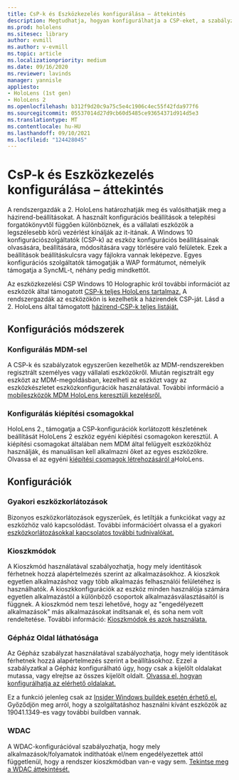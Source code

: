 ```yaml
---
title: CsP-k és Eszközkezelés konfigurálása – áttekintés
description: Megtudhatja, hogyan konfigurálhatja a CSP-eket, a szabályzatokat és az eszközkezelést Eszközkezelés és kiépítési csomagokkal.
ms.prod: hololens
ms.sitesec: library
author: evmill
ms.author: v-evmill
ms.topic: article
ms.localizationpriority: medium
ms.date: 09/16/2020
ms.reviewer: lavinds
manager: yannisle
appliesto:
- HoloLens (1st gen)
- HoloLens 2
ms.openlocfilehash: b312f9d20c9a75c5e4c1906c4ec55f42fda977f6
ms.sourcegitcommit: 05537014d27d9cb60d5485ce93654371d914d5e3
ms.translationtype: MT
ms.contentlocale: hu-HU
ms.lasthandoff: 09/10/2021
ms.locfileid: "124428045"
---
```

# <a name="configure-csps-and-device-management-overview"></a>CsP-k és Eszközkezelés konfigurálása – áttekintés

A rendszergazdák a 2. HoloLens határozhatják meg és valósíthatják meg a házirend-beállításokat. A használt konfigurációs beállítások a telepítési forgatókönyvtől függően különböznek, és a vállalati eszközök a legszélesebb körű vezérlést kínálják az it-itának. A Windows 10 konfigurációszolgáltatók (CSP-k) az eszköz konfigurációs beállításainak olvasására, beállítására, módosítására vagy törlésére való felületek. Ezek a beállítások beállításkulcsra vagy fájlokra vannak leképezve. Egyes konfigurációs szolgáltatók támogatják a WAP formátumot, némelyik támogatja a SyncML-t, néhány pedig mindkettőt.

Az eszközkezelési CSP Windows 10 Holographic król további információt az eszközök által támogatott [CSP-k teljes HoloLens tartalmaz.](/windows/client-management/mdm/configuration-service-provider-reference#hololens)
A rendszergazdák az eszközökön is kezelhetik a házirendek CSP-ját. Lásd a 2. HoloLens által támogatott [házirend-CSP-k teljes listáját.](/windows/client-management/mdm/policy-csps-supported-by-hololens2)

## <a name="configuration-methods"></a>Konfigurációs módszerek

### <a name="configure-with-mdm"></a>Konfigurálás MDM-sel

A CSP-k és szabályzatok egyszerűen kezelhetők az MDM-rendszerekben regisztrált személyes vagy vállalati eszközökről. Miután regisztrált egy eszközt az MDM-megoldásban, kezelheti az eszközt vagy az eszközkészletet eszközkonfigurációk használatával. További információ a [mobileszközök MDM HoloLens keresztüli kezelésről.](hololens-mdm-configure.md)

### <a name="configure-with-provisioning-packages"></a>Konfigurálás kiépítési csomagokkal

HoloLens 2., támogatja a CSP-konfigurációk korlátozott készletének beállítását HoloLens 2 eszköz egyéni kiépítési csomagokon keresztül. A kiépítési csomagokat általában nem MDM által felügyelt eszközökhöz használják, és manuálisan kell alkalmazni őket az egyes eszközökre. Olvassa el az egyéni [kiépítési csomagok létrehozásáról a](hololens-provisioning.md)HoloLens.

## <a name="configurations"></a>Konfigurációk

### <a name="common-device-restrictions"></a>Gyakori eszközkorlátozások

Bizonyos eszközkorlátozások egyszerűek, és letiltják a funkciókat vagy az eszközhöz való kapcsolódást. További információért olvassa el a gyakori [eszközkorlátozásokkal kapcsolatos további tudnivalókat.](hololens-common-device-restrictions.md)

### <a name="kiosk-modes"></a>Kioszkmódok

A Kioszkmód használatával szabályozhatja, hogy mely identitások férhetnek hozzá alapértelmezés szerint az alkalmazásokhoz. A kioszkok egyetlen alkalmazáshoz vagy több alkalmazás felhasználói felületéhez is használhatók. A kioszkkonfigurációk az eszköz minden használója számára egyetlen alkalmazástól a különböző csoportok alkalmazásválasztásaitól is függnek. A kioszkmód nem teszi lehetővé, hogy az "engedélyezett alkalmazások" más alkalmazásokat indítsanak el, és soha nem volt rendeltetése. További információ: [Kioszkmódok és azok használata.](hololens-kiosk.md)

### <a name="settings-page-visibility"></a>Gépház Oldal láthatósága

Az Gépház szabályzat használatával szabályozhatja, hogy mely identitások férhetnek hozzá alapértelmezés szerint a beállításokhoz. Ezzel a szabályzatkal a Gépház konfigurálható úgy, hogy csak a kijelölt oldalakat mutassa, vagy elrejtse az összes kijelölt oldalt. [Olvassa el, hogyan konfigurálhatja az elérhető oldalakat.](settings-uri-list.md)

Ez a funkció jelenleg csak az [Insider Windows buildek esetén érhető el.](hololens-insider.md) Győződjön meg arról, hogy a szolgáltatáshoz használni kívánt eszközök az 19041.1349-es vagy további buildben vannak.

### <a name="wdac"></a>WDAC

A WDAC-konfigurációval szabályozhatja, hogy mely alkalmazások/folyamatok indíthatóak el/nem engedélyezettek attól függetlenül, hogy a rendszer kioszkmódban van-e vagy sem.
[Tekintse meg a WDAC áttekintését.](windows-defender-application-control-wdac.md)
